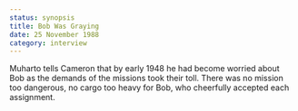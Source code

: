 ```yaml
---
status: synopsis
title: Bob Was Graying
date: 25 November 1988
category: interview
---
```

Muharto tells Cameron that by early 1948 he had become worried about Bob as the demands of the missions took their toll. There was no mission too dangerous, no cargo too heavy for Bob, who cheerfully accepted each assignment. 